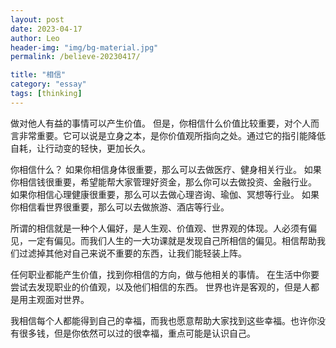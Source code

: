 ```yaml
---
layout: post
date: 2023-04-17
author: Leo
header-img: "img/bg-material.jpg"
permalink: /believe-20230417/

title: "相信"
category: "essay"
tags: [thinking]
---
```


做对他人有益的事情可以产生价值。
但是，你相信什么价值比较重要，对个人而言非常重要。它可以说是立身之本，是你价值观所指向之处。通过它的指引能降低自耗，让行动变的轻快，更加长久。

你相信什么？
如果你相信身体很重要，那么可以去做医疗、健身相关行业。
如果你相信钱很重要，希望能帮大家管理好资金，那么你可以去做投资、金融行业。
如果你相信心理健康很重要，那么可以去做心理咨询、瑜伽、冥想等行业。
如果你相信看世界很重要，那么可以去做旅游、酒店等行业。

所谓的相信就是一种个人偏好，是人生观、价值观、世界观的体现。人必须有偏见，一定有偏见。而我们人生的一大功课就是发现自己所相信的偏见。相信帮助我们过滤掉其他对自己来说不重要的东西，让我们能轻装上阵。

任何职业都能产生价值，找到你相信的方向，做与他相关的事情。
在生活中你要尝试去发现职业的价值观，以及他们相信的东西。
世界也许是客观的，但是人都是用主观面对世界。

我相信每个人都能得到自己的幸福，而我也愿意帮助大家找到这些幸福。也许你没有很多钱，但是你依然可以过的很幸福，重点可能是认识自己。
